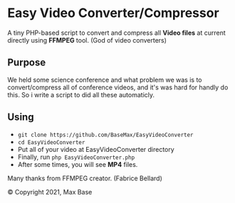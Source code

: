 # Easy Video Converter/Compressor

A tiny PHP-based script to convert and compress all **Video files** at current directly using **FFMPEG** tool. (God of video converters)

## Purpose

We held some science conference and what problem we was is to convert/compress all of conference videos, and it's was hard for handly do this.
So i write a script to did all these automaticly.

## Using

- `git clone https://github.com/BaseMax/EasyVideoConverter`
- `cd EasyVideoConverter`
- Put all of your video at EasyVideoConverter directory
- Finally, run `php EasyVideoConverter.php`
- After some times, you will see **MP4** files.

Many thanks from FFMPEG creator. (Fabrice Bellard)

© Copyright 2021, Max Base
